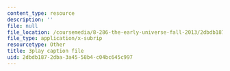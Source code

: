 ```yaml
---
content_type: resource
description: ''
file: null
file_location: /coursemedia/8-286-the-early-universe-fall-2013/2dbdb1872dba3a4558b4c04bc645c997_MKPswx4hjec.srt
file_type: application/x-subrip
resourcetype: Other
title: 3play caption file
uid: 2dbdb187-2dba-3a45-58b4-c04bc645c997
---
```

